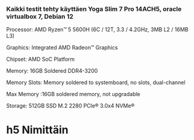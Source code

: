 ### Kaikki testit tehty käyttäen Yoga Slim 7 Pro 14ACH5, oracle virtualbox 7, Debian 12
Processor: AMD Ryzen™ 5 5600H (6C / 12T, 3.3 / 4.2GHz, 3MB L2 / 16MB L3)

Graphics: Integrated AMD Radeon™ Graphics

Chipset: AMD SoC Platform

Memory: 16GB Soldered DDR4-3200

Memory Slots: Memory soldered to systemboard, no slots, dual-channel

Max Memory :16GB soldered memory, not upgradable

Storage: 512GB SSD M.2 2280 PCIe® 3.0x4 NVMe®

# h5 Nimittäin
